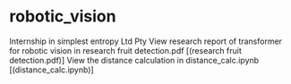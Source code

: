 # robotic_vision
Internship in simplest entropy Ltd Pty
View research report of transformer for robotic vision in research fruit detection.pdf [(research fruit detection.pdf)]
View the distance calculation in distance_calc.ipynb [(distance_calc.ipynb)]
